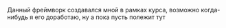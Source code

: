 Данный фреймворк создавался мной в рамках курса, возможно когда-нибудь я его доработаю, ну а пока пусть полежит тут